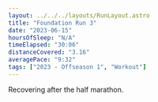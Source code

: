 ```yaml
---
layout: ../../../layouts/RunLayout.astro
title: "Foundation Run 3"
date: "2023-06-15"
hoursOfSleep: "N/A"
timeElapsed: "30:06"
distanceCovered: "3.16"
averagePace: "9:32"
tags: ["2023 - Offseason 1", "Workout"]
---
```


Recovering after the half marathon.
